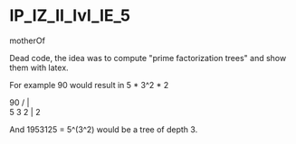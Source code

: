 # IP_IZ_II_IvI_IE_5
motherOf

Dead code, the idea was to compute "prime factorization trees" and show them with latex.

For example 90 would result in 5 * 3^2 * 2

  90
 / | \
5  3  2
   |
   2

And 1953125 = 5^(3^2) would be a tree of depth 3.
